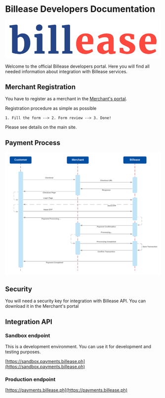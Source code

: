 # Billease Developers Documentation

![Logo](./assets/billease-logo.png)

Welcome to the official Billease developers portal. Here you will find all needed information about integration with Billease services.

## Merchant Registration

You have to register as a merchant in the [Merchant's portal](https://merchants.billease.ph).

Registration procedure as simple as possible

```text
1. Fill the form --> 2. Form review --> 3. Done!
```

Please see details on the main site.

## Payment Process

![Diagram](./assets/checkout_diagram.png)

## Security

You will need a security key for integration with Billease API. You can download it in the Merchant's portal

## Integration API

### Sandbox endpoint

This is a development environment. You can use it for development and testing purposes.

[https://sandbox.payments.billease.ph](https://sandbox.payments.billease.ph)

### Production endpoint

[https://payments.billease.ph](https://payments.billease.ph)
